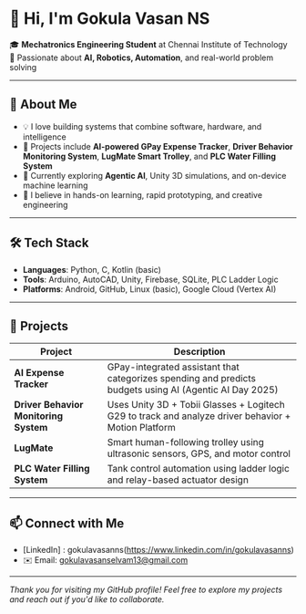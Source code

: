 # 👋 Hi, I'm Gokula Vasan NS

🎓 **Mechatronics Engineering Student** at Chennai Institute of Technology  
🔧 Passionate about **AI, Robotics, Automation**, and real-world problem solving

---

## 🧠 About Me

- 💡 I love building systems that combine software, hardware, and intelligence  
- 🤖 Projects include **AI-powered GPay Expense Tracker**, **Driver Behavior Monitoring System**, **LugMate Smart Trolley**, and **PLC Water Filling System**
- 🧪 Currently exploring **Agentic AI**, Unity 3D simulations, and on-device machine learning  
- 🌱 I believe in hands-on learning, rapid prototyping, and creative engineering

---

## 🛠️ Tech Stack

- **Languages**: Python, C, Kotlin (basic)
- **Tools**: Arduino, AutoCAD, Unity, Firebase, SQLite, PLC Ladder Logic
- **Platforms**: Android, GitHub, Linux (basic), Google Cloud (Vertex AI)

---

## 🚀 Projects

| Project | Description |
|--------|-------------|
| **AI Expense Tracker** | GPay-integrated assistant that categorizes spending and predicts budgets using AI (Agentic AI Day 2025) |
| **Driver Behavior Monitoring System** | Uses Unity 3D + Tobii Glasses + Logitech G29 to track and analyze driver behavior + Motion Platform |
| **LugMate** | Smart human-following trolley using ultrasonic sensors, GPS, and motor control |
| **PLC Water Filling System** | Tank control automation using ladder logic and relay-based actuator design |

---

## 📫 Connect with Me

- [LinkedIn] : gokulavasanns(https://www.linkedin.com/in/gokulavasanns)
- ✉️ Email: gokulavasanselvam13@gmail.com

---

_Thank you for visiting my GitHub profile! Feel free to explore my projects and reach out if you'd like to collaborate._
